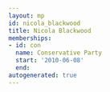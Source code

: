 ```yaml
---
layout: mp
id: nicola_blackwood
title: Nicola Blackwood
memberships:
- id: con
  name: Conservative Party
  start: '2010-06-08'
  end: 
autogenerated: true
---
```

